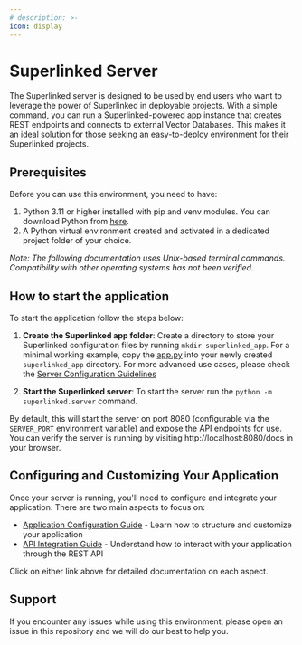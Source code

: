 ```yaml
---
# description: >-
icon: display
---
```


# Superlinked Server

The Superlinked server is designed to be used by end users who want to leverage the power of Superlinked in deployable projects. With a simple command, you can run a Superlinked-powered app instance that creates REST endpoints and connects to external Vector Databases. This makes it an ideal solution for those seeking an easy-to-deploy environment for their Superlinked projects.

## Prerequisites

Before you can use this environment, you need to have:

1. Python 3.11 or higher installed with pip and venv modules. You can download Python from [here](https://www.python.org/downloads/).
2. A Python virtual environment created and activated in a dedicated project folder of your choice.

*Note: The following documentation uses Unix-based terminal commands. Compatibility with other operating systems has not been verified.*

## How to start the application

To start the application follow the steps below:

1. **Create the Superlinked app folder**: Create a directory to store your Superlinked configuration files by running `mkdir superlinked_app`. For a minimal working example, copy the [app.py](https://github.com/superlinked/superlinked/blob/main/docs/run-in-production/example/app.py) into your newly created `superlinked_app` directory. For more advanced use cases, please check the [Server Configuration Guidelines](configuring-your-app.md)

2. **Start the Superlinked server**: To start the server run the `python -m superlinked.server` command.

By default, this will start the server on port 8080 (configurable via the `SERVER_PORT` environment variable) and expose the API endpoints for use. You can verify the server is running by visiting http://localhost:8080/docs in your browser.

## Configuring and Customizing Your Application

Once your server is running, you'll need to configure and integrate your application. There are two main aspects to focus on:
- [Application Configuration Guide](configuring-your-app.md) - Learn how to structure and customize your application
- [API Integration Guide](interacting-with-app-via-api.md) - Understand how to interact with your application through the REST API

Click on either link above for detailed documentation on each aspect.

## Support

If you encounter any issues while using this environment, please open an issue in this repository and we will do our best to help you.
